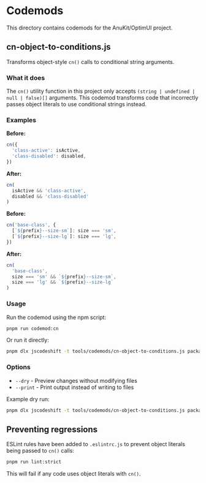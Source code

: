 # Codemods

This directory contains codemods for the AnuKit/OptimUI project.

## cn-object-to-conditions.js

Transforms object-style `cn()` calls to conditional string arguments.

### What it does

The `cn()` utility function in this project only accepts `(string | undefined | null | false)[]` arguments. This codemod transforms code that incorrectly passes object literals to use conditional strings instead.

### Examples

**Before:**
```typescript
cn({
  'class-active': isActive,
  'class-disabled': disabled,
})
```

**After:**
```typescript
cn(
  isActive && 'class-active',
  disabled && 'class-disabled'
)
```

**Before:**
```typescript
cn('base-class', {
  [`${prefix}--size-sm`]: size === 'sm',
  [`${prefix}--size-lg`]: size === 'lg',
})
```

**After:**
```typescript
cn(
  'base-class',
  size === 'sm' && `${prefix}--size-sm`,
  size === 'lg' && `${prefix}--size-lg`
)
```

### Usage

Run the codemod using the npm script:

```bash
pnpm run codemod:cn
```

Or run it directly:

```bash
pnpm dlx jscodeshift -t tools/codemods/cn-object-to-conditions.js packages --extensions=ts,tsx,js,jsx --parser=tsx
```

### Options

- `--dry` - Preview changes without modifying files
- `--print` - Print output instead of writing to files

Example dry run:
```bash
pnpm dlx jscodeshift -t tools/codemods/cn-object-to-conditions.js packages --extensions=ts,tsx,js,jsx --parser=tsx --dry --print
```

## Preventing regressions

ESLint rules have been added to `.eslintrc.js` to prevent object literals being passed to `cn()` calls:

```bash
pnpm run lint:strict
```

This will fail if any code uses object literals with `cn()`.

